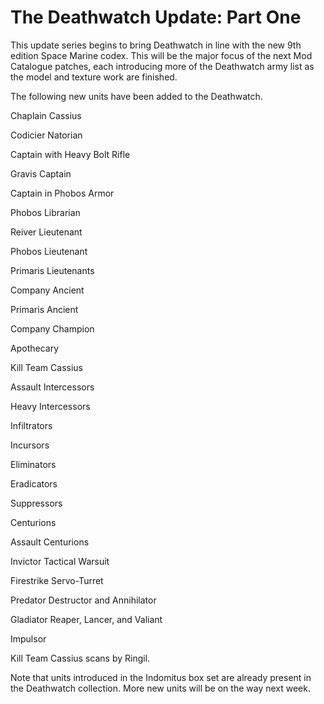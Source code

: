 # The Deathwatch Update: Part One

This update series begins to bring Deathwatch in line with the new 9th edition Space Marine codex. This will be the major focus of the next Mod Catalogue patches, each introducing more of the Deathwatch army list as the model and texture work are finished.

The following new units have been added to the Deathwatch.

Chaplain Cassius

Codicier Natorian

Captain with Heavy Bolt Rifle

Gravis Captain

Captain in Phobos Armor

Phobos Librarian

Reiver Lieutenant

Phobos Lieutenant

Primaris Lieutenants

Company Ancient

Primaris Ancient

Company Champion

Apothecary

Kill Team Cassius

Assault Intercessors

Heavy Intercessors

Infiltrators

Incursors

Eliminators

Eradicators

Suppressors

Centurions

Assault Centurions

Invictor Tactical Warsuit

Firestrike Servo-Turret

Predator Destructor and Annihilator

Gladiator Reaper, Lancer, and Valiant

Impulsor

Kill Team Cassius scans by Ringil.

Note that units introduced in the Indomitus box set are already present in the Deathwatch collection. More new units will be on the way next week.
